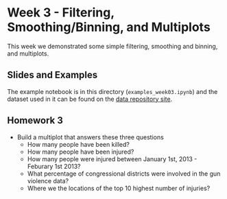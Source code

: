 # Week 3 - Filtering, Smoothing/Binning, and Multiplots

This week we demonstrated some simple filtering, smoothing and binning, and
multiplots.

## Slides and Examples

The example notebook is in this directory (`examples_week03.ipynb`) and the
dataset used in it can be found on the [data repository
site](https://girder.hub.yt/#item/588b65a44085f90001229e98).

## Homework 3

* Build a multiplot that answers these three questions
  * How many people have been killed?
  * How many people have been injured?
  * How many people were injured between January 1st, 2013 - Feburary 1st 2013?
  * What percentage of congressional districts were involved in the gun violence data?
  * Where we the locations of the top 10 highest number of injuries?